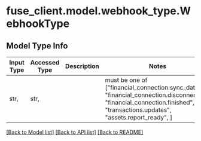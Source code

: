 # fuse_client.model.webhook_type.WebhookType

## Model Type Info
Input Type | Accessed Type | Description | Notes
------------ | ------------- | ------------- | -------------
str,  | str,  |  | must be one of ["financial_connection.sync_data", "financial_connection.disconnected", "financial_connection.finished", "transactions.updates", "assets.report_ready", ] 

[[Back to Model list]](../../README.md#documentation-for-models) [[Back to API list]](../../README.md#documentation-for-api-endpoints) [[Back to README]](../../README.md)

